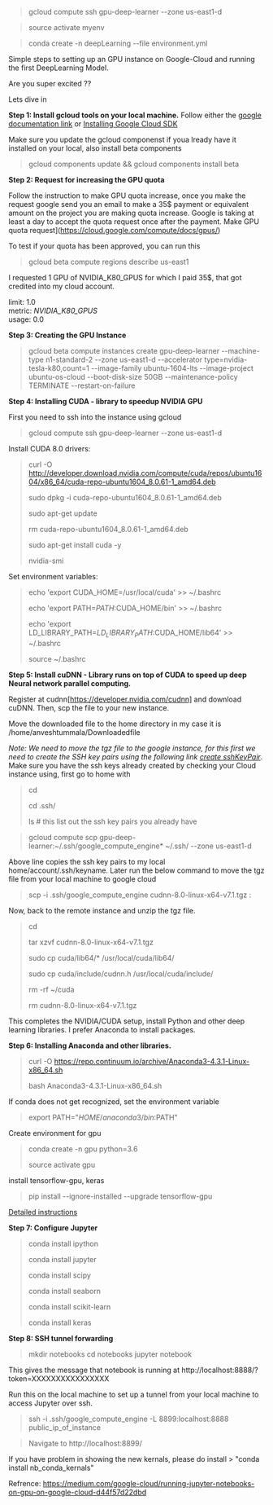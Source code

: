 > gcloud compute ssh gpu-deep-learner --zone us-east1-d

> source activate myenv

> conda create -n deepLearning --file environment.yml

Simple steps to setting up an GPU instance on Google-Cloud and running the first DeepLearning Model.

Are you super excited ??

Lets dive in

**Step 1: Install gcloud tools on your local machine.**
Follow either the
[google documentation link](https://cloud.google.com/sdk/downloads) or  [Installing Google Cloud SDK](https://www.youtube.com/watch?v=eGVc_WFzXtw)

Make sure you update the gcloud componenst if youa lready have it installed on your local, also install beta components

 > gcloud components update && gcloud components install beta

**Step 2:  Request for increasing the GPU quota**

Follow the instruction to make GPU quota increase, once you make the request google send you an email to make a 35$ payment or equivalent amount on the project you are making quota increase. Google is taking at least a day to accept the quota request once after the payment. Make GPU quota request](https://cloud.google.com/compute/docs/gpus/)

To test if your quota has been approved, you can run this

> gcloud beta compute regions describe us-east1

I requested 1 GPU of NVIDIA_K80_GPUS for which I paid 35$, that got credited into my cloud account.

limit: 1.0   
metric: *NVIDIA_K80_GPUS*  
usage: 0.0

**Step 3: Creating the GPU Instance**

> gcloud beta compute instances create gpu-deep-learner --machine-type n1-standard-2 --zone us-east1-d --accelerator type=nvidia-tesla-k80,count=1 --image-family ubuntu-1604-lts --image-project ubuntu-os-cloud --boot-disk-size 50GB --maintenance-policy TERMINATE --restart-on-failure

**Step 4: Installing CUDA - library to speedup NVIDIA GPU**

First  you need to ssh into the instance using gcloud

> gcloud compute ssh gpu-deep-learner --zone us-east1-d

Install CUDA 8.0 drivers:

> curl -O http://developer.download.nvidia.com/compute/cuda/repos/ubuntu1604/x86_64/cuda-repo-ubuntu1604_8.0.61-1_amd64.deb
>
> sudo dpkg -i cuda-repo-ubuntu1604_8.0.61-1_amd64.deb
>
> sudo apt-get update
>
> rm cuda-repo-ubuntu1604_8.0.61-1_amd64.deb
>
> sudo apt-get install cuda -y
>
> nvidia-smi

Set environment variables:

> echo 'export CUDA_HOME=/usr/local/cuda' >> ~/.bashrc
>
> echo 'export PATH=$PATH:$CUDA_HOME/bin' >> ~/.bashrc
>
> echo 'export LD_LIBRARY_PATH=$LD_LIBRARY_PATH:$CUDA_HOME/lib64' >> ~/.bashrc
>
> source ~/.bashrc

**Step 5: Install cuDNN - Library runs on top of CUDA to speed up deep Neural network parallel computing.**

Register at cudnn[https://developer.nvidia.com/cudnn] and download cuDNN. Then, scp the file to your new instance.

Move the downloaded file to the home directory in my case it is /home/anveshtummala/Downloadedfile

*Note: We need to move the tgz file to the google instance, for this first we need to create the SSH key pairs using the following link [create sshKeyPair](https://cloud.google.com/compute/docs/instances/adding-removing-ssh-keys)*. Make sure you have the ssh keys already created by checking your Cloud instance using, first go to home with
>cd
>
>cd .ssh/
>
>ls   # this list out the ssh key pairs you already have


> gcloud compute scp gpu-deep-learner:~/.ssh/google_compute_engine* ~/.ssh/ --zone us-east1-d

Above line copies the ssh key pairs to my local home/account/.ssh/keyname. Later run the below command to move the tgz file from your local machine to google cloud
> scp -i .ssh/google_compute_engine cudnn-8.0-linux-x64-v7.1.tgz <external-IP-of-GPU-instance>:

Now, back to the remote instance and unzip the tgz file.

> cd
>
> tar xzvf cudnn-8.0-linux-x64-v7.1.tgz
>
> sudo cp cuda/lib64/* /usr/local/cuda/lib64/
>
> sudo cp cuda/include/cudnn.h /usr/local/cuda/include/
>
> rm -rf ~/cuda
>
> rm cudnn-8.0-linux-x64-v7.1.tgz
>

This completes the NVIDIA/CUDA setup, install Python and other deep learning libraries. I prefer Anaconda to install packages.

**Step 6: Installing Anaconda and other libraries.**

> curl -O https://repo.continuum.io/archive/Anaconda3-4.3.1-Linux-x86_64.sh
>
>bash Anaconda3-4.3.1-Linux-x86_64.sh
>

If conda does not get recognized, set the environment variable
> export PATH="$HOME/anaconda3/bin:$PATH"

Create environment for gpu
> conda create -n gpu python=3.6
>
> source activate gpu

install tensorflow-gpu, keras

> pip install --ignore-installed --upgrade tensorflow-gpu

[Detailed instructions](http://inmachineswetrust.com/posts/deep-learning-setup/)

**Step 7: Configure Jupyter**

> conda install ipython
>
> conda install jupyter
>
> conda install scipy
>
> conda install seaborn
>
> conda install scikit-learn
>
> conda install keras
>

**Step 8: SSH tunnel forwarding**
> mkdir notebooks
> cd notebooks
> jupyter notebook

This gives the message that notebook is running at http://localhost:8888/?token=XXXXXXXXXXXXXXXX

Run this on the local machine to set up a tunnel from your local machine to access Jupyter over ssh.

> ssh -i .ssh/google_compute_engine -L 8899:localhost:8888 public_ip_of_instance

>Navigate to http://localhost:8899/


If you have problem in showing the new kernals, please do install > "conda install nb_conda_kernals"

Refrence: https://medium.com/google-cloud/running-jupyter-notebooks-on-gpu-on-google-cloud-d44f57d22dbd


